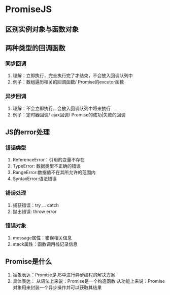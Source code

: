 # PromiseJS

## 区别实例对象与函数对象

## 两种类型的回调函数

### 同步回调

1. 理解：立即执行，完全执行完了才结束，不会放入回调队列中
2. 例子：数组遍历相关的回调函数/ Promise的excutor函数

### 异步回调

1. 理解：不会立即执行，会放入回调队列中将来执行
2. 例子：定时器回调/ ajax回调/ Promise的成功|失败的回调

## JS的error处理

### 错误类型

1. ReferenceError：引用的变量不存在
2. TypeError: 数据类型不正确的错误
3. RangeError:数据值不在其所允许的范围内
4. SyntaxError:语法错误

### 错误处理

1. 捕获错误：try ... catch
2. 抛出错误: throw error

### 错误对象

1. message属性：错误相关信息
2. stack属性：函数调用栈记录信息

## Promise是什么

1. 抽象表达：Promise是JS中进行异步编程的解决方案
2. 具体表达：
从语法上来说：Promise是一个构造函数
从功能上来说：Promise对象用来封装一个异步操作并可以获取其结果
